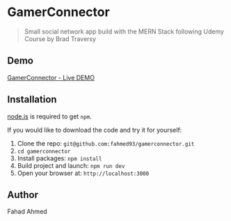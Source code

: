 # GamerConnector

> Small social network app build with the MERN Stack following Udemy Course by Brad Traversy

## Demo

[GamerConnector - Live DEMO](http://gamerconnector.herokuapp.com/)

## Installation

[node.js](http://nodejs.org/download/) is required to get `npm`.

If you would like to download the code and try it for yourself:

1. Clone the repo: `git@github.com:fahmed93/gamerconnector.git`
2. `cd gamerconnector`
3. Install packages: `npm install`
4. Build project and launch: `npm run dev`
5. Open your browser at: `http://localhost:3000`

## Author

Fahad Ahmed
